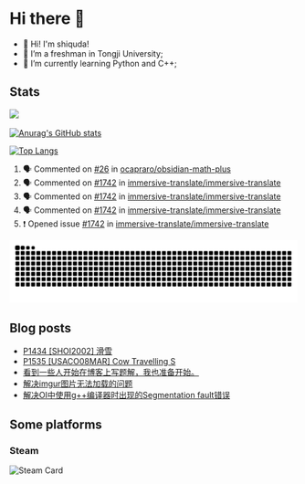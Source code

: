 # Hi there 👋

- 👋 Hi! I'm shiquda!
- 📖 I’m a freshman in Tongji University;
- 🌱 I’m currently learning Python and C++;

## Stats

![](https://komarev.com/ghpvc/?username=shiquda)

[![Anurag's GitHub stats](https://github-readme-stats.vercel.app/api?username=shiquda&theme=vue-dark&show_icons=true)](https://github.com/anuraghazra/github-readme-stats)

[![Top Langs](https://github-readme-stats.vercel.app/api/top-langs/?username=shiquda&theme=vue-dark&show_icons=true&hide=SCSS)](https://github.com/anuraghazra/github-readme-stats)

<!--START_SECTION:activity-->
1. 🗣 Commented on [#26](https://github.com/ocapraro/obsidian-math-plus/issues/26#issuecomment-2132235818) in [ocapraro/obsidian-math-plus](https://github.com/ocapraro/obsidian-math-plus)
2. 🗣 Commented on [#1742](https://github.com/immersive-translate/immersive-translate/issues/1742#issuecomment-2130730061) in [immersive-translate/immersive-translate](https://github.com/immersive-translate/immersive-translate)
3. 🗣 Commented on [#1742](https://github.com/immersive-translate/immersive-translate/issues/1742#issuecomment-2130705592) in [immersive-translate/immersive-translate](https://github.com/immersive-translate/immersive-translate)
4. 🗣 Commented on [#1742](https://github.com/immersive-translate/immersive-translate/issues/1742#issuecomment-2130693816) in [immersive-translate/immersive-translate](https://github.com/immersive-translate/immersive-translate)
5. ❗ Opened issue [#1742](https://github.com/immersive-translate/immersive-translate/issues/1742) in [immersive-translate/immersive-translate](https://github.com/immersive-translate/immersive-translate)
<!--END_SECTION:activity-->

<picture>
  <source media="(prefers-color-scheme: dark)" srcset="https://raw.githubusercontent.com/shiquda/shiquda/output/github-contribution-grid-snake-dark.svg">
  <source media="(prefers-color-scheme: light)" srcset="https://raw.githubusercontent.com/shiquda/shiquda/output/github-contribution-grid-snake.svg">
  <img alt="github contribution grid snake animation" src="https://raw.githubusercontent.com/shiquda/shiquda/output/github-contribution-grid-snake.svg">
</picture>

## Blog posts
<!-- BLOG-POST-LIST:START -->
- [P1434 [SHOI2002] 滑雪](https://shiquda.link/articles/2024/05/28/1716902917595.html)
- [P1535 [USACO08MAR] Cow Travelling S](https://shiquda.link/P1535)
- [看到一些人开始在博客上写题解，我也准备开始。](https://shiquda.link/solution-project-start)
- [解决imgur图片无法加载的问题](https://shiquda.link/load-imgur-images)
- [解决OI中使用g++编译器时出现的Segmentation fault错误](https://shiquda.link/solve-segmentation-fault)
<!-- BLOG-POST-LIST:END -->

## Some platforms

### Steam

![Steam Card](https://card.yuy1n.io/card/76561199045221076/tokyonight,en,bg-FF0000-0033FF,games)

<!--
**shiquda/shiquda** is a ✨ _special_ ✨ repository because its `README.md` (this file) appears on your GitHub profile.

Here are some ideas to get you started:

- 🔭 I’m currently working on ...
- 🌱 I’m currently learning ...
- 👯 I’m looking to collaborate on ...
- 🤔 I’m looking for help with ...
- 💬 Ask me about ...
- 📫 How to reach me: ...
- 😄 Pronouns: ...
- ⚡ Fun fact: ...
-->
